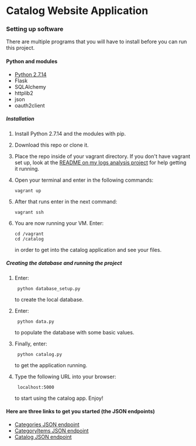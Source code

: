 # Catalog Website Application

### Setting up software
There are multiple programs that you will have to install before you can run this project.

#### Python and modules
 * [Python 2.7.14](https://www.python.org/downloads/)
 * Flask
 * SQLAlchemy
 * httplib2
 * json
 * oauth2client

##### Installation
 1. Install Python 2.7.14 and the modules with pip.
 2. Download this repo or clone it.
 3. Place the repo inside of your vagrant directory. If you don't have vagrant set up, look at the [README on my logs analysis project](https://github.com/MrJustPeachy/FSND/blob/master/Logs%20Analysis/README.md) for help getting it running.
 4. Open your terminal and enter in the following commands:
 
        vagrant up
 7. After that runs enter in the next command:

        vagrant ssh

 8. You are now running your VM. Enter:

        cd /vagrant
        cd /catalog
    in order to get into the catalog application and see your files.
 
##### Creating the database and running the project
1. Enter:

        python database_setup.py
   to create the local database.
2. Enter:

        python data.py
   to populate the database with some basic values.
3. Finally, enter:
 
        python catalog.py
   to get the application running. 
4. Type the following URL into your browser:
      
        localhost:5000
   to start using the catalog app. Enjoy!

#### Here are three links to get you started (the JSON endpoints)
 * [Categories JSON endpoint](localhost:5000/categories.json)
 * [CategoryItems JSON endpoint](localhost:5000/categoryitems.json)
 * [Catalog JSON endpoint](localhost:5000/catalog.json)
